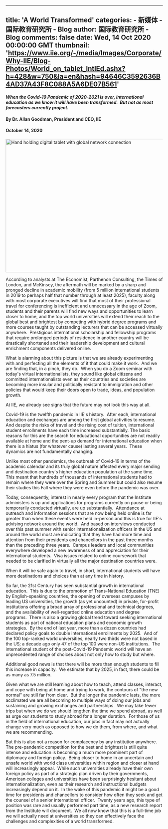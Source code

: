 
---
title: 'A World Transformed'
categories: 
    - 新媒体
    - 国际教育研究所 - Blog
author: 国际教育研究所 - Blog
comments: false
date: Wed, 14 Oct 2020 00:00:00 GMT
thumbnail: 'https://www.iie.org/-/media/Images/Corporate/Why-IIE/Blog-Photos/World_on_tablet_IntlEd.ashx?h=428&w=750&la=en&hash=94646C3592636B4AD37A43F8C088A5A6DE07B561'
---

<div>   
<h4><em><strong>When the Covid-19 Pandemic of 2020-2021 is over, international education as we know it will have been transformed.  But not as most forecasters currently project.
</strong></em></h4>
<h4>
<strong>
By Dr. Allan Goodman, President and CEO, IIE
</strong>
</h4>
<h4><strong>October 14, 2020</strong></h4>
<p><img alt="Hand holding digital tablet with global network connection" src="https://www.iie.org/-/media/Images/Corporate/Why-IIE/Blog-Photos/World_on_tablet_IntlEd.ashx?h=428&w=750&la=en&hash=94646C3592636B4AD37A43F8C088A5A6DE07B561" width="750" height="428" referrerpolicy="no-referrer"></p>
<p>According to analysts at The Economist, Parthenon Consulting, the Times of London, and McKinsey, the aftermath will be marked by a sharp and pronged decline in academic mobility (from 5 million international students in 2019 to perhaps half that number through at least 2025), faculty along with most corporate executives will find that most of their professional travel for conferencing is inefficient and unnecessary in the age of Zoom, students and their parents will find new ways and opportunities to learn closer to home, and the top world universities will extend their reach to the global best and brightest by competing with hybrid degree programs and more courses taught by outstanding lecturers that can be accessed virtually anywhere.  Prestigious international scholarship and fellowship programs that require prolonged periods of residence in another country will be drastically shortened and their leadership development and cultural enrichment components delivered online.</p>
<p>What is alarming about this picture is that we are already experimenting with and perfecting all the elements of it that could make it work.  And we are finding that, in a pinch, they do.  When you do a Zoom seminar with today's virtual internationalists, they sound like global citizens and committed internationalists even as their countries and societies are becoming more insular and politically resistant to immigration and other policies that would keep their doors open to trade, ideas, and population growth.</p>
<p>At IIE, we already see signs that the future may not look this way at all.</p>
<p>Covid-19 is the twelfth pandemic in IIE's history.  After each, international education and exchanges are among the first global activities to resume.  And despite the risks of travel and the rising cost of tuition, international student enrollments have each time increased substantially. The basic reasons for this are the search for educational opportunities are not readily available at home and the pent-up demand for international education when there is a hiatus (for whatever cause) lasting several years.  These dynamics are not fundamentally changing.</p>
<p>Unlike most other pandemics, the outbreak of Covid-19 in terms of the academic calendar and its truly global nature affected every major sending and destination country's higher education population at the same time.  This meant that hundreds of thousands of international students had to remain where they were over the Spring and Summer but could also resume their studies this Fall where they were even before the pandemic was over.</p>
<p>Today, consequently, interest in nearly every program that the Institute administers is up and applications for programs currently on pause or being temporarily conducted virtually, are up substantially.  Attendance at outreach and information sessions that are now being held online is far greater than when these events were held in-person and this is true for IIE's advising network around the world.  And based on interviews conducted over this past summer with senior internationalization officers in the US and around the world most are indicating that they have had more time and attention from their presidents and chancellors in the past three months than the preceding three years.  Campus leaders and local communities everywhere developed a new awareness of and appreciation for their international students.  Visa issues related to online coursework that needed to be clarified in virtually all the major destination countries were.</p>
<p>When it will be safe again to travel, in short, international students will have more destinations and choices than at any time in history.</p>
<p>So far, the 21st Century has seen substantial growth in international education.  This is due to the promotion of Trans-National Education (TNE) by English-speaking countries, the opening of overseas campuses by leading US universities, the growth (as yet uncounted) in private, for-profit institutions offering a broad array of professional and technical degrees, and the availability of well-regarded online education and degree programs.  There is also a growing global trend toward seeking international students as part of national education plans and economic growth strategies.  By the end of last year, more than a dozen countries had declared policy goals to double international enrollments by 2025.  And of the 100 top-ranked world universities, nearly two thirds were not based in the US; a decade ago only 47 of the top 100 were non-US institutions.  The international student of the post-Covid-19 Pandemic world will have an unprecedented range of choices about not only how to study but where.</p>
<p>Additional good news is that there will be more than enough students to fill this increase in capacity.  We estimate that by 2025, in fact, there could be as many as 7.5 million.</p>
<p>Given what we are still learning about how to teach, attend classes, interact, and cope with being at home and trying to work, the contours of "the new normal" are still far from clear.  But the longer the pandemic lasts, the more acclimated we are all becoming to multiple ways of doing our jobs and sustaining and growing exchanges and partnerships.  We may take fewer trips but when we do we should lengthen the time we spend abroad, as well as urge our students to study abroad for a longer duration.  For those of us in the field of international education, our jobs in fact may not actually change very much as opposed to how we do them, from where, and what we are recommending.</p>
<p>But this is also not a reason for complacency by any institution anywhere.  The pre-pandemic competition for the best and brightest is still quite intense and education is becoming a much more prominent part of diplomacy and foreign policy.  Being closer to home in an uncertain and unsafe world with world class universities within region and closer at hand will increasingly appeal.  While such universities already have their own foreign policy as part of a strategic plan driven by their governments, American colleges and universities have been surprisingly hesitant about internationalization, even as their research and instructional budgets increasingly depend on it.  In the wake of this pandemic it might be a good time for presidents and chancellors to consider how often they seek and get the counsel of a senior international officer.  Twenty years ago, this type of position was rare and usually performed part time, as a new research report from the Institute will document.  We all now know that this is a full-time job we will actually need at universities so they can effectively face the challenges and complexities of a world transformed.</p>
                


              
</div>
            